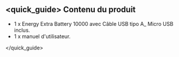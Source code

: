 ## <quick_guide> Contenu du produit

- 1 x Energy Extra Battery 10000 avec Câble USB tipo A_ Micro USB inclus.
- 1 x manuel d'utilisateur.


</quick_guide>
